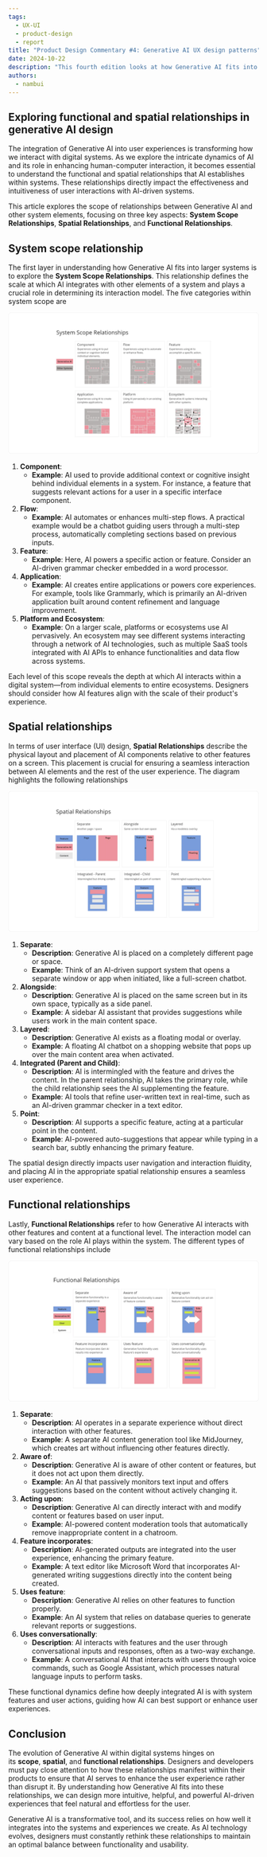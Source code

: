 ```yaml
---
tags:
  - UX-UI
  - product-design
  - report
title: "Product Design Commentary #4: Generative AI UX design patterns"
date: 2024-10-22
description: "This fourth edition looks at how Generative AI fits into digital systems. We examine the connections between AI and other parts of a system, focusing on scope, space, and function. Learn how these connections affect the way we design AI features and make them easy to use. Get practical tips on adding AI to your products in ways that make sense for users."
authors:
  - nambui
---
```


## Exploring functional and spatial relationships in generative AI design
The integration of Generative AI into user experiences is transforming how we interact with digital systems. As we explore the intricate dynamics of AI and its role in enhancing human-computer interaction, it becomes essential to understand the functional and spatial relationships that AI establishes within systems. These relationships directly impact the effectiveness and intuitiveness of user interactions with AI-driven systems.

This article explores the scope of relationships between Generative AI and other system elements, focusing on three key aspects: **System Scope Relationships**, **Spatial Relationships**, and **Functional Relationships**.

## System scope relationship
The first layer in understanding how Generative AI fits into larger systems is to explore the **System Scope Relationships**. This relationship defines the scale at which AI integrates with other elements of a system and plays a crucial role in determining its interaction model. The five categories within system scope are

![](assets/4-product-design-weekly-system-scope-relationships.png)

1. **Component**:
    - **Example**: AI used to provide additional context or cognitive insight behind individual elements in a system. For instance, a feature that suggests relevant actions for a user in a specific interface component.
2. **Flow**:
    - **Example**: AI automates or enhances multi-step flows. A practical example would be a chatbot guiding users through a multi-step process, automatically completing sections based on previous inputs.
3. **Feature**:
    - **Example**: Here, AI powers a specific action or feature. Consider an AI-driven grammar checker embedded in a word processor.
4. **Application**:
    - **Example**: AI creates entire applications or powers core experiences. For example, tools like Grammarly, which is primarily an AI-driven application built around content refinement and language improvement.
5. **Platform and Ecosystem**:
    - **Example**: On a larger scale, platforms or ecosystems use AI pervasively. An ecosystem may see different systems interacting through a network of AI technologies, such as multiple SaaS tools integrated with AI APIs to enhance functionalities and data flow across systems.

Each level of this scope reveals the depth at which AI interacts within a digital system—from individual elements to entire ecosystems. Designers should consider how AI features align with the scale of their product's experience.

## Spatial relationships
In terms of user interface (UI) design, **Spatial Relationships** describe the physical layout and placement of AI components relative to other features on a screen. This placement is crucial for ensuring a seamless interaction between AI elements and the rest of the user experience. The diagram highlights the following relationships

![](assets/4-product-design-weekly-system-spatial-relationships.png)

1. **Separate**:
    - **Description**: Generative AI is placed on a completely different page or space.
    - **Example**: Think of an AI-driven support system that opens a separate window or app when initiated, like a full-screen chatbot.
2. **Alongside**:
    - **Description**: Generative AI is placed on the same screen but in its own space, typically as a side panel.
    - **Example**: A sidebar AI assistant that provides suggestions while users work in the main content space.
3. **Layered**:
    - **Description**: Generative AI exists as a floating modal or overlay.
    - **Example**: A floating AI chatbot on a shopping website that pops up over the main content area when activated.
4. **Integrated (Parent and Child)**:
    - **Description**: AI is intermingled with the feature and drives the content. In the parent relationship, AI takes the primary role, while the child relationship sees the AI supplementing the feature.
    - **Example**: AI tools that refine user-written text in real-time, such as an AI-driven grammar checker in a text editor.
5. **Point**:
    - **Description**: AI supports a specific feature, acting at a particular point in the content.
    - **Example**: AI-powered auto-suggestions that appear while typing in a search bar, subtly enhancing the primary feature.

The spatial design directly impacts user navigation and interaction fluidity, and placing AI in the appropriate spatial relationship ensures a seamless user experience.

## Functional relationships
Lastly, **Functional Relationships** refer to how Generative AI interacts with other features and content at a functional level. The interaction model can vary based on the role AI plays within the system. The different types of functional relationships include

![](assets/4-product-design-weekly-system-functional-relationships.png)

1. **Separate**:
    - **Description**: AI operates in a separate experience without direct interaction with other features.
    - **Example**: A separate AI content generation tool like MidJourney, which creates art without influencing other features directly.
2. **Aware of**:
    - **Description**: Generative AI is aware of other content or features, but it does not act upon them directly.
    - **Example**: An AI that passively monitors text input and offers suggestions based on the content without actively changing it.
3. **Acting upon**:
    - **Description**: Generative AI can directly interact with and modify content or features based on user input.
    - **Example**: AI-powered content moderation tools that automatically remove inappropriate content in a chatroom.
4. **Feature incorporates**:
    - **Description**: AI-generated outputs are integrated into the user experience, enhancing the primary feature.
    - **Example**: A text editor like Microsoft Word that incorporates AI-generated writing suggestions directly into the content being created.
5. **Uses feature**:
    - **Description**: Generative AI relies on other features to function properly.
    - **Example**: An AI system that relies on database queries to generate relevant reports or suggestions.
6. **Uses conversationally**:
    - **Description**: AI interacts with features and the user through conversational inputs and responses, often as a two-way exchange.
    - **Example**: A conversational AI that interacts with users through voice commands, such as Google Assistant, which processes natural language inputs to perform tasks.

These functional dynamics define how deeply integrated AI is with system features and user actions, guiding how AI can best support or enhance user experiences.

## Conclusion
The evolution of Generative AI within digital systems hinges on its **scope**, **spatial**, and **functional relationships**. Designers and developers must pay close attention to how these relationships manifest within their products to ensure that AI serves to enhance the user experience rather than disrupt it. By understanding how Generative AI fits into these relationships, we can design more intuitive, helpful, and powerful AI-driven experiences that feel natural and effortless for the user.

Generative AI is a transformative tool, and its success relies on how well it integrates into the systems and experiences we create. As AI technology evolves, designers must constantly rethink these relationships to maintain an optimal balance between functionality and usability.
